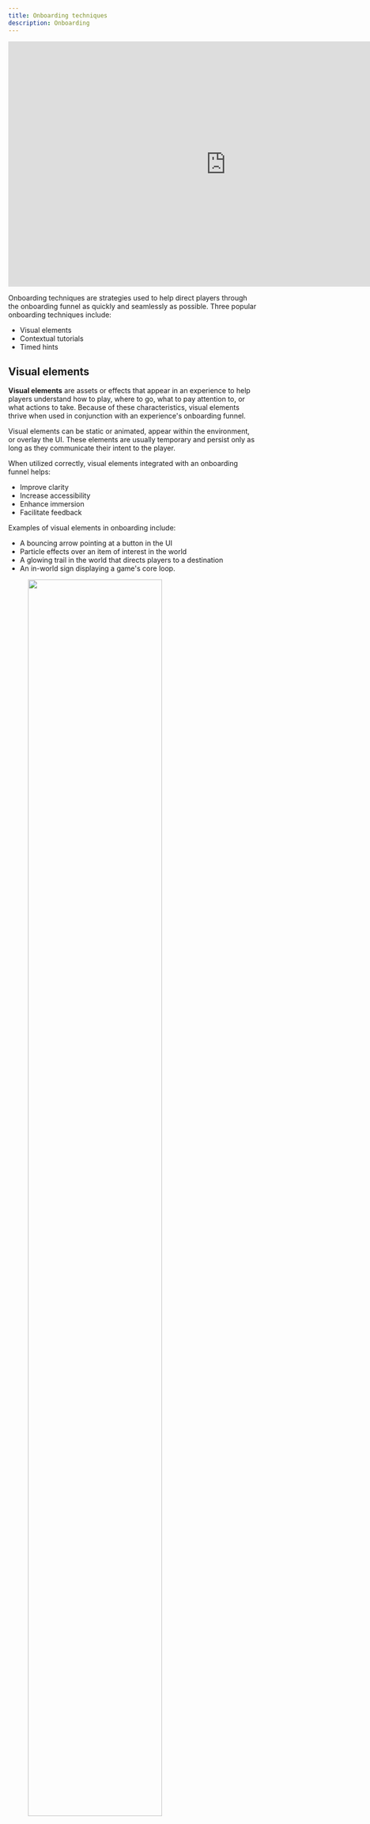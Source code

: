 ```yaml
---
title: Onboarding techniques
description: Onboarding
---
```


<iframe width="880" height="495" src="https://www.youtube-nocookie.com/embed/dXqZC4x2Vn8?si=CdkQvEY085pWO3iS" title="YouTube video player" frameborder="0" allow="accelerometer; autoplay; clipboard-write; encrypted-media; gyroscope; picture-in-picture; web-share" allowfullscreen></iframe>

<br />

Onboarding techniques are strategies used to help direct players through the onboarding funnel as quickly and seamlessly as possible. Three popular onboarding techniques include:

- Visual elements
- Contextual tutorials
- Timed hints

## Visual elements

**Visual elements** are assets or effects that appear in an experience to help players understand how to play, where to go, what to pay attention to, or what actions to take. Because of these characteristics, visual elements thrive when used in conjunction with an experience's onboarding funnel.

Visual elements can be static or animated, appear within the environment, or overlay the UI. These elements are usually temporary and persist only as long as they communicate their intent to the player.

When utilized correctly, visual elements integrated with an onboarding funnel helps:

- Improve clarity
- Increase accessibility
- Enhance immersion
- Facilitate feedback

Examples of visual elements in onboarding include:

- A bouncing arrow pointing at a button in the UI
- Particle effects over an item of interest in the world
- A glowing trail in the world that directs players to a destination
- An in-world sign displaying a game's core loop.

<figure>
    <img src="../../assets/game-design/onboarding-techniques/visual-elements-1.png" width="80%"/>
    <figcaption>Directional arrows and icons in _Creatures of Sonaria._ </figcaption>
  </figure>

### Improve clarity

Players who don't understand what to do in the first few minutes of a game are likely to quit, but so are players who are bored by lengthy and prescriptive tutorials. Utilizing visual elements in onboarding funnels enables you to teach players what they need to know, while also allowing them to get to the fun quickly. When information must be communicated efficiently, visual elements are used to improve clarity in three ways:

- Prominence
- Highlights
- Hints

#### Prominence

Prominent visuals can be harder to overlook, ignore, or misinterpret than text alone. Some experiences present pop-up messages with text as players make progress. Depending on factors like location, color and contrast, and how focused the player is on what they're doing in the experience, those text prompts can be easily overlooked. If players don't notice them, they are of no benefit. Placing visual elements in the world, where players encounter them as they are playing, is one solution to this problem.

In _Color or Die_, a sign explaining the game's core survival mechanic is placed directly in players' line of sight as they collect their first paint bucket to begin playing. It's impossible to miss, but doesn't prevent the player from starting the experience.

<figure>
    <img src="../../assets/game-design/onboarding-techniques/visual-elements-2.png" width="80%"/>
    <figcaption>Prominent visual element in _Color or Die._ </figcaption>
  </figure>

This technique is an efficient way of explaining the core mechanic of an experience quickly and clearly. Compare the visual element to what this same information could look like as text:

> When the monster approaches, stand against a wall that's the same color as your avatar. The monster will be confused and unable to see you. If you stand against a wall of a different color, it will notice you and you will be in danger.

Players generally don't like to read instructions and skip through text prompts to get to gameplay. Presenting instructions visually with as few clicks or taps as possible prepares those impatient players better than any amount of text that they would refuse to read.

#### Highlights

Highlighting something that players should look at is more effective than describing it in text. The more text a player is asked to read, the more likely they are to misinterpret or forget the information. Well-designed visuals can be harder to misunderstand and easier to retain due to requiring less interpretation.

Consider the following sentence:

> Open your inventory by clicking on the **backpack** button.

This requires players to interpret a **backpack** button and then search for it in the UI. Instead, consider the impact of having an arrow point at the button telling them exactly where they need to click.

<figure>
    <img src="../../assets/game-design/onboarding-techniques/visual-elements-3.png" width="80%"/>
    <figcaption>Highlights in _Hello Kitty Cafe._</figcaption>
  </figure>

In this example from _Hello Kitty Cafe_, the desired button is spotlighted while the rest of the screen is dimmed. A pink outline highlights the button and an arrow points at it. There is no mistaking what the player is expected to click next.

#### Hints

Visual hints can keep players on track. New players don't always know what's important to pay attention to and are excited to explore. Persistent visual elements that stay on-screen until the player has completed a step of the tutorial helps keep players from being distracted by other gameplay mechanics, the environment, or UI. Even if they choose to explore, the hints remain to guide them when they are ready to return.

Visual elements are not limited to telling players where to go or what to click. They can also imply functionality, such as alerting players that items in the world can be interacted with.

In Jailbreak, players are not told explicitly what to do in order to escape the prison, but visual hints in the world grab their attention and imply interactivity. Without these hints, new players might struggle to locate escape routes. Visual hints provide just enough information to allow players to solve the problem themselves, and feel clever for figuring it out.

<figure>
    <img src="../../assets/game-design/onboarding-techniques/visual-elements-4.png" width="80%"/>
    <figcaption>Footprints hint at a possible escape route in _Jailbreak._ </figcaption>
  </figure>

When considering implementing hints into your onboarding funnel, be intentional in determining who will see them and when they appear. For more on utilizing hints, see [Timed hints](#timed-hints).

### Increase accessibility

Visual elements are more broadly accessible than text. Visuals like arrows and particle effects communicate without words and don't require translation to be understood by a global audience. This helps players who rely on localization into other languages, as well as UI designers who don't have to worry about a text string getting longer after translation.

For experiences that appeal to younger players, teaching without words can help those that are still learning to read or who don't have the vocabulary to understand descriptions of more complex systems.

Using visual elements also ensures accessibility on various platforms, such as mobile devices, where text can be too small to read comfortably. Visual elements are also easier to interpret, especially for players who are visually impaired.

For more information about designing accessible visual elements, see this video on [color contrast](https://www.youtube.com/watch?v=syQcaeRqqc4).

<figure>
    <img src="../../assets/game-design/onboarding-techniques/visual-elements-5.png" width="80%"/>
    <figcaption>Directional arrows in _Winds of Fortune._ </figcaption>
  </figure>

### Enhance immersion

Visual elements can help players stay immersed in gameplay. Directional trails, for example, provide direction while allowing players the freedom to explore and make other choices. They strongly suggest an action, but don't require it. While most players will follow the directions, the availability of choice makes the tutorial feel less forced than if they had no other options, and allows players to stay immersed in the experience and explore at their own pace.

<figure>
    <img src="../../assets/game-design/onboarding-techniques/visual-elements-6.png" width="80%"/>
    <figcaption>Directional trail in _Hello Kitty Cafe._ </figcaption>
  </figure>

### Facilitate feedback

Visual elements can be used as feedback outside of tutorials and onboarding funnels. Feedback occurs when a player takes an action in a game and the game responds in a way that communicates the results of the action. Visual elements can be used to communicate feedback and provide players with actionable information to help them make their next choice.

As an example, when players are in combat in _Winds of Fortune_:

- VFX flashes indicate that the player's sword swings have hit their target
- Red numbers fly off an enemy when they are hit, indicating damage points
- A red screen effect throbs, alerting the player that their health is getting low
- Health meters update for the player and enemy
- When an enemy is defeated, coins fly out to let the player know that they have received rewards
- If defeating the enemy is a quest objective, the counter updates when the enemy dies

<figure>
    <img src="../../assets/game-design/onboarding-techniques/visual-elements-7.png" width="80%"/>
    <figcaption>Visual Feedback in _Winds of Fortune._ </figcaption>
  </figure>

All of this feedback tells players when they have successfully hit the enemy, when they have taken damage themselves, what rewards they receive from victory, and whether they've made progress on their quest. The combination of these visual elements ensures most players understand what's happening without a needing more explicit combat tutorial.

Anytime a player takes an action in a game, it's imperative to provide clear feedback. Otherwise, players may not know that the action they took did anything, and wonder if they did something wrong, or wonder if the game is buggy.

For more information about feedback and other User Experience (UX) best practices, see [UI and UX](./ui-ux-design.md)

## Contextual tutorials

Also known as **just in time** tutorials, **contextual tutorials** are tutorials triggered by normal play, such as entering a new map zone or picking up a new weapon. By waiting for players to engage naturally, contextual tutorials personalize instruction, which maximizes their relevance and utility within the broader onboarding funnel. Contextual tutorials facilitate:

- **Increased learning retention:** Players learn best by understanding the context of a situation and by interacting with tutorials that are triggered by their first interaction with a game feature. When players practice actions while learning them, they retain knowledge better.
- **Faster onboarding:** It's important to lead players to the enjoyable parts of an experience quickly to keep them engaged.Contextual tutorials allow designers to avoid lengthy onboarding systems and delay unneeded tutorials, enabling players to begin having fun more quickly.
- **Reduced cognitive load:** In the first few minutes of a game, new players often must learn many things like interactions, mechanics, and goals. The more they have to learn, the harder it becomes to retain it all, increasing the likelihood of feeling overwhelmed and quitting. Delaying non-essential information to future sessions reduces what they must learn and remember in the first session, allowing them to focus on the essentials.

Traditional tutorial flows guide players in a fixed sequence through an experience's features, ensuring that they learn essential skills and knowledge. While this method can be effective for high level concepts, it can lead to boredom or frustration due to restricting player choice. Contextual tutorials enhance the experience by holding off on less crucial instructions and quickly handing control to the player, by only providing specific instructions to the relevant players.

### Use cases

In [_Squishmallows_](https://www.roblox.com/games/7941853407/), contextual tutorials are used to effectively teach players how and when to use the combination station. When a player has two identical Squishmallows in their inventory, a contextual tutorial triggers, and shows players how to combine three _Squishmallows_ at the combination station in order to create a larger one.

<GridContainer numColumns="2">
  <figure>
    <img src="../../assets/game-design/onboarding-techniques/contextual-tutorial-1.png" width="100%"/>
    <figcaption>Contextual combination station tutorial in *Squishmallows*.</figcaption>
  </figure>
  <figure>
    <img src="../../assets/game-design/onboarding-techniques/contextual-tutorial-2.png" width="100%"/>
    <figcaption>Contextual combination station tutorial in *Squishmallows*.</figcaption>
  </figure>
</GridContainer>

If the developers included this tutorial in the onboarding experience, it would make it too long and irrelevant, and players may forget the information before they can use it. Presenting the tutorial when players have the required _Squishmallows_ encourages immediate action at the combination station, and helps players remember the process for future use.

Contextual tutorials also teach non-core concepts, letting players learn about these features by themselves. In _Squishmallows_, these tutorials explain the marketplace where players sell Squishmallows to each other for in-game currency. Since the marketplace mainly serves mid and late-game players trading rare or high-level Squishmallows, the developers introduce new players to the marketplace through contextual tutorials when they find it on their own.

<GridContainer numColumns="2">
  <figure>
    <img src="../../assets/game-design/onboarding-techniques/contextual-tutorial-3.png" width="100%"/>
    <figcaption>Contextual market tutorial in *Squishmallows*.</figcaption>
  </figure>
  <figure>
    <img src="../../assets/game-design/onboarding-techniques/contextual-tutorial-4.png" width="100%"/>
    <figcaption>Contextual market tutorial in *Squishmallows*.</figcaption>
  </figure>
</GridContainer>

## Timed Hints

**Timed hints** are tutorial elements that appear to struggling players after a predetermined period of time to help them progress through the onboarding funnel as quickly and seamlessly as possible. Players who need additional help can often be identified by timing how long it takes them to follow instructions or complete tasks.

In addition to helping players through the onboarding tutorial, showing timely hints to players can also:

- **Increase retention:** Timed hints can increase the number of new players retained by an experience by ensuring that struggling players get the extra help they need to succeed and have fun. New players needing additional help at first can become dedicated players in the future if they receive appropriate and well timed support.
- **Improve player agency:** Timed hints allow designers to create less structured tutorial sequences and add additional layers of assistance specifically for those who need it. This avoids annoying experienced players while giving newer players the opportunity to figure things out for themselves. Players who figure things out on their own tend to feel more successful and empowered, which helps them complete tutorials quickly and get to the fun faster.
- **Surface overlooked features:** Timed hints can also be used to draw attention to features in an experience that weren't core enough to be included in onboarding, but are still worth surfacing. For example, if a player hasn't engaged with a game's trade feature in their first two sessions, highlighting the trade button in the UI would encourage them to click on it and experience the feature for the first time.

When deciding how and when to use timed hints, observing playtesters can provide valuable information about where such hints are needed and how long to wait before displaying them. Try to find a balance between displaying them so quickly that players feel that they haven't gotten the chance to figure it out on their own, and waiting so long that they get frustrated.

### Use cases

In [Plant](https://create.roblox.com/docs/resources/plant-reference-project), players follow a simple loop of planting seeds, selling produce, and investing currency into larger pots and more valuable plants. A great candidate for timed hint utilization is in the UI when planting seeds. In order to plant a seed, players have to select the **PLANT CABBAGE SEED** button.

While most players will have little trouble figuring out what to do, there's a chance that some players might get stuck. In this hypothetical situation, playtesting results determine that most players find and press the button within 10 seconds. Adding a highlight to the button at 11 seconds would give those remaining players the hint that they may need to continue, without annoying the majority of players who don't need it.

<GridContainer numColumns="2">
  <figure>
    <img src="../../assets/game-design/onboarding-techniques/timed-hints-1.png" width="100%"/>
    <figcaption>Timed hint opportunity in *Plant*.</figcaption>
  </figure>
  <figure>
    <img src="../../assets/game-design/onboarding-techniques/timed-hints-2.png" width="100%"/>
    <figcaption>Timed hint application in *Plant*.</figcaption>
  </figure>
</GridContainer>

Another potential place for a timed hint is during the player's first selling opportunity. After harvesting lettuce from their first few plants, players can take their wagon to one of three marketplace stands in order to sell their yield and gain the currency needed for upgrades.

Players may be confused about which marketplace to visit to complete the objective. To alleviate this, an arrow could be placed over the correct stall after players have had some time to explore.

<GridContainer numColumns="2">
  <figure>
    <img src="../../assets/game-design/onboarding-techniques/timed-hints-3.png" width="100%"/>
    <figcaption>Timed hint opportunity in *Plant*.</figcaption>
  </figure>
  <figure>
    <img src="../../assets/game-design/onboarding-techniques/timed-hints-4.png" width="100%"/>
    <figcaption>Timed hint application in *Plant*.</figcaption>
  </figure>
</GridContainer>

In both hypothetical examples, the timed hints only appear after the majority of players have completed the objective, and only appear the first time the task is presented. Timed hints should be sufficient to help struggling players after only being shown once, and only be shown to those who need it.
